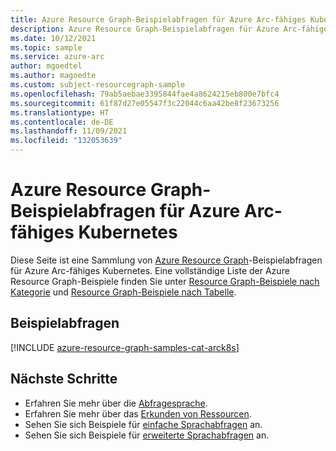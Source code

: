 ```yaml
---
title: Azure Resource Graph-Beispielabfragen für Azure Arc-fähiges Kubernetes
description: Azure Resource Graph-Beispielabfragen für Azure Arc-fähiges Kubernetes, die die Verwendung von Ressourcentypen und -tabellen für den Zugriff auf Ressourcen und Eigenschaften für Azure Arc-fähiges Kubernetes zeigen.
ms.date: 10/12/2021
ms.topic: sample
ms.service: azure-arc
author: mgoedtel
ms.author: magoedte
ms.custom: subject-resourcegraph-sample
ms.openlocfilehash: 79ab5aebae3395844fae4a8624215eb800e7bfc4
ms.sourcegitcommit: 61f87d27e05547f3c22044c6aa42be8f23673256
ms.translationtype: HT
ms.contentlocale: de-DE
ms.lasthandoff: 11/09/2021
ms.locfileid: "132053639"
---
```

# <a name="azure-resource-graph-sample-queries-for-azure-arc-enabled-kubernetes"></a>Azure Resource Graph-Beispielabfragen für Azure Arc-fähiges Kubernetes

Diese Seite ist eine Sammlung von [Azure Resource Graph](../../governance/resource-graph/overview.md)-Beispielabfragen für Azure Arc-fähiges Kubernetes. Eine vollständige Liste der Azure Resource Graph-Beispiele finden Sie unter [Resource Graph-Beispiele nach Kategorie](../../governance/resource-graph/samples/samples-by-category.md) und [Resource Graph-Beispiele nach Tabelle](../../governance/resource-graph/samples/samples-by-table.md).

## <a name="sample-queries"></a>Beispielabfragen

[!INCLUDE [azure-resource-graph-samples-cat-arck8s](../../../includes/resource-graph/samples/bycat/azure-arc-enabled-kubernetes.md)]

## <a name="next-steps"></a>Nächste Schritte

- Erfahren Sie mehr über die [Abfragesprache](../../governance/resource-graph/concepts/query-language.md).
- Erfahren Sie mehr über das [Erkunden von Ressourcen](../../governance/resource-graph/concepts/explore-resources.md).
- Sehen Sie sich Beispiele für [einfache Sprachabfragen](../../governance/resource-graph/samples/starter.md) an.
- Sehen Sie sich Beispiele für [erweiterte Sprachabfragen](../../governance/resource-graph/samples/advanced.md) an.

